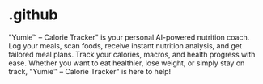 # .github
"Yumie™ – Calorie Tracker" is your personal AI-powered nutrition coach. Log your meals, scan foods, receive instant nutrition analysis, and get tailored meal plans. Track your calories, macros, and health progress with ease. Whether you want to eat healthier, lose weight, or simply stay on track, "Yumie™ – Calorie Tracker" is here to help!
